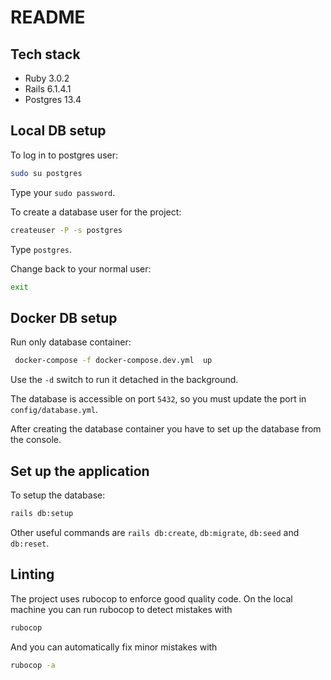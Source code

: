 
# README

## Tech stack
- Ruby 3.0.2
- Rails 6.1.4.1
- Postgres 13.4

## Local DB setup

To log in to postgres user:

```bash
sudo su postgres
```

Type your `sudo password`.

To create a database user for the project:
```bash
createuser -P -s postgres
```
Type `postgres`.

Change back to your normal user:

```bash
exit
```
## Docker DB setup
Run only database container:
```bash
 docker-compose -f docker-compose.dev.yml  up 
```
Use the `-d` switch to run it detached in the background.

The database is accessible on port `5432`, so you must update the port in `config/database.yml`.

After creating the database container you have to set up the database from the console.

## Set up the application

To setup the database:
```bash
rails db:setup
```

Other useful commands are `rails db:create`, `db:migrate`, `db:seed` and `db:reset`.

## Linting
The project uses rubocop to enforce good quality code. On the local machine you can run rubocop to detect mistakes with
```bash
rubocop
```
And you can automatically fix minor mistakes with
```bash
rubocop -a
```
